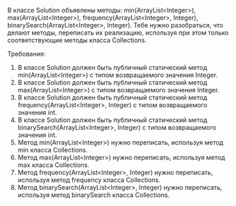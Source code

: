 
В классе Solution объявлены методы: min(ArrayList&lt;Integer&gt;), max(ArrayList&lt;Integer&gt;),
frequency(ArrayList&lt;Integer&gt;, Integer), binarySearch(ArrayList&lt;Integer&gt;, Integer). Тебе нужно разобраться, что делают методы,
переписать их реализацию, используя при этом только соответствующие методы класса Collections.


Требования:
1.	В классе Solution должен быть публичный статический метод min(ArrayList&lt;Integer&gt;) с типом возвращаемого значения Integer.
2.	В классе Solution должен быть публичный статический метод max(ArrayList&lt;Integer&gt;) с типом возвращаемого значения Integer.
3.	В классе Solution должен быть публичный статический метод frequency(ArrayList&lt;Integer&gt;, Integer) с типом возвращаемого значения int.
4.	В классе Solution должен быть публичный статический метод binarySearch(ArrayList&lt;Integer&gt;, Integer) с типом возвращаемого значения int.
5.	Метод min(ArrayList&lt;Integer&gt;) нужно переписать, используя метод min класса Collections.
6.	Метод max(ArrayList&lt;Integer&gt;) нужно переписать, используя метод max класса Collections.
7.	Метод frequency(ArrayList&lt;Integer&gt;, Integer) нужно переписать, используя метод frequency класса Collections.
8.	Метод binarySearch(ArrayList&lt;Integer&gt;, Integer) нужно переписать, используя метод binarySearch класса Collections.


